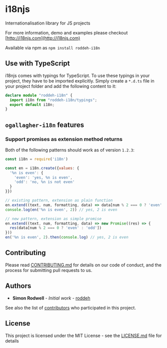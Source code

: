 # i18njs

Internationalisation library for JS projects

For more information, demo and examples please checkout [http://i18njs.com](http://i18njs.com)

Available via npm as ```npm install roddeh-i18n```


## Use with TypeScript

i18njs comes with typings for TypeScript. To use these typings in your project, they have to be imported explicitly. Simply create a `*.d.ts` file in your project folder and add the following content to it:

```TypeScript
declare module "roddeh-i18n" {
  import i18n from "roddeh-i18n/typings";
  export default i18n;
}
```

## `ogallagher-i18n` features

### Support promises as extension method returns

Both of the following patterns should work as of version `1.2.3`:

```javascript
const i18n = require('i18n')

const en = i18n.create({values: {
  '%n is even': {
    'even': 'yes, %n is even',
    'odd': 'no, %n is not even'
  }
}})

// existing pattern, extension as plain function
en.extend((text, num, formatting, data) => data[num % 2 === 0 ? 'even' : 'odd'])
console.log(en('%n is even', 2)) // yes, 2 is even

// new pattern, extension as simple promise
en.extend((text, num, formatting, data) => new Promise((res) => {
  res(data[num % 2 === 0 ? 'even' : 'odd'])
}))
en('%n is even', 2).then(console.log) // yes, 2 is even
```

## Contributing

Please read [CONTRIBUTING.md](https://gist.github.com/PurpleBooth/b24679402957c63ec426) for details on our code of conduct, and the process for submitting pull requests to us.


## Authors

* **Simon Rodwell** - *Initial work* - [roddeh](https://github.com/roddeh)

See also the list of [contributors](https://github.com/roddeh/i18njs/contributors) who participated in this project.


## License

This project is licensed under the MIT License - see the [LICENSE.md](LICENSE.md) file for details
